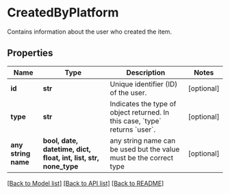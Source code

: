 # CreatedByPlatform

Contains information about the user who created the item.

## Properties
Name | Type | Description | Notes
------------ | ------------- | ------------- | -------------
**id** | **str** | Unique identifier (ID) of the user. | [optional] 
**type** | **str** | Indicates the type of object returned. In this case, &#x60;type&#x60; returns &#x60;user&#x60;. | [optional] 
**any string name** | **bool, date, datetime, dict, float, int, list, str, none_type** | any string name can be used but the value must be the correct type | [optional]

[[Back to Model list]](../README.md#documentation-for-models) [[Back to API list]](../README.md#documentation-for-api-endpoints) [[Back to README]](../README.md)


